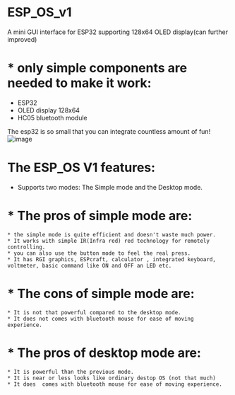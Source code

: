 # ESP_OS_v1
A mini GUI interface for ESP32 supporting 128x64 OLED display(can further improved)

# * only simple components are needed to make it work: 
  * ESP32
  * OLED display 128x64
  * HC05 bluetooth module

The esp32 is so small that you can integrate countless amount of fun!
![image](https://user-images.githubusercontent.com/75715998/116811626-f0828980-ab67-11eb-996d-59545eb303b3.png)

# The ESP_OS V1 features:
* Supports two modes:
  The Simple mode and
  the Desktop mode.
 # * The pros of simple mode are:
    * the simple mode is quite efficient and doesn't waste much power.
    * It works with simple IR(Infra red) red technology for remotely controlling.
    * you can also use the button mode to feel the real press.
    * It has RGI graphics, ESPcraft, calculator , integrated keyboard, voltmeter, basic command like ON and OFF an LED etc.
  
 # * The cons of simple mode are:
    * It is not that powerful compared to the desktop mode.
    * It does not comes with bluetooth mouse for ease of moving experience.

 # * The pros of desktop mode are:
    * It is powerful than the previous mode.
    * It is near or less looks like ordinary destop OS (not that much) 
    * It does  comes with bluetooth mouse for ease of moving experience.
   

